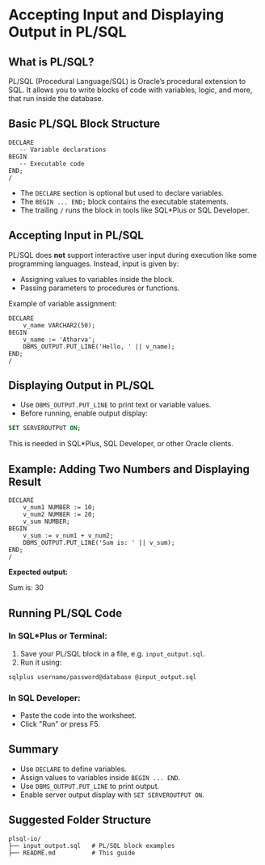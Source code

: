 
# Accepting Input and Displaying Output in PL/SQL

## What is PL/SQL?

PL/SQL (Procedural Language/SQL) is Oracle’s procedural extension to SQL. It allows you to write blocks of code with variables, logic, and more, that run inside the database.

## Basic PL/SQL Block Structure

```plsql
DECLARE
   -- Variable declarations
BEGIN
   -- Executable code
END;
/
```

* The `DECLARE` section is optional but used to declare variables.
* The `BEGIN ... END;` block contains the executable statements.
* The trailing `/` runs the block in tools like SQL\*Plus or SQL Developer.

## Accepting Input in PL/SQL

PL/SQL does **not** support interactive user input during execution like some programming languages. Instead, input is given by:

* Assigning values to variables inside the block.
* Passing parameters to procedures or functions.

Example of variable assignment:

```plsql
DECLARE
    v_name VARCHAR2(50);
BEGIN
    v_name := 'Atharva';
    DBMS_OUTPUT.PUT_LINE('Hello, ' || v_name);
END;
/
```

## Displaying Output in PL/SQL

* Use `DBMS_OUTPUT.PUT_LINE` to print text or variable values.
* Before running, enable output display:

```sql
SET SERVEROUTPUT ON;
```

This is needed in SQL\*Plus, SQL Developer, or other Oracle clients.

## Example: Adding Two Numbers and Displaying Result

```plsql
DECLARE
    v_num1 NUMBER := 10;
    v_num2 NUMBER := 20;
    v_sum NUMBER;
BEGIN
    v_sum := v_num1 + v_num2;
    DBMS_OUTPUT.PUT_LINE('Sum is: ' || v_sum);
END;
/
```

**Expected output:**

Sum is: 30


## Running PL/SQL Code

### In SQL\*Plus or Terminal:

1. Save your PL/SQL block in a file, e.g. `input_output.sql`.
2. Run it using:

```bash
sqlplus username/password@database @input_output.sql
```

### In SQL Developer:

* Paste the code into the worksheet.
* Click "Run" or press F5.

## Summary

* Use `DECLARE` to define variables.
* Assign values to variables inside `BEGIN ... END`.
* Use `DBMS_OUTPUT.PUT_LINE` to print output.
* Enable server output display with `SET SERVEROUTPUT ON`.

## Suggested Folder Structure

```
plsql-io/
├── input_output.sql   # PL/SQL block examples
├── README.md          # This guide
```
